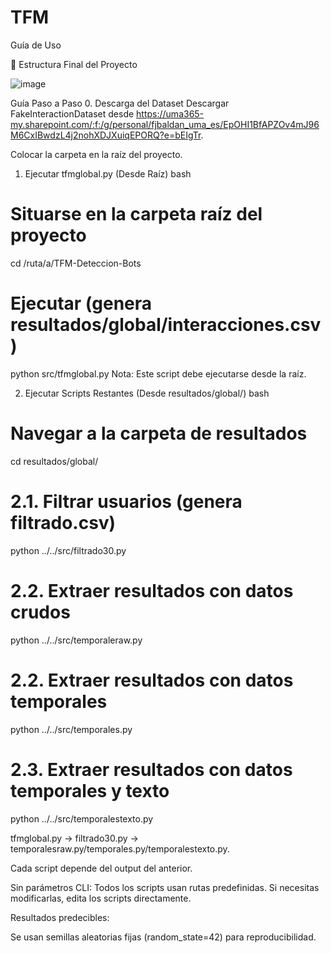 # TFM

Guía de Uso


📂 Estructura Final del Proyecto

![image](https://github.com/user-attachments/assets/abb2703c-36b3-4f22-afae-d13896ce1f0b)


Guía Paso a Paso
0. Descarga del Dataset
Descargar FakeInteractionDataset desde https://uma365-my.sharepoint.com/:f:/g/personal/fjbaldan_uma_es/EpOHI1BfAPZOv4mJ96M6CxIBwdzL4j2nohXDJXuiqEPORQ?e=bEIgTr.

Colocar la carpeta en la raíz del proyecto.

1. Ejecutar tfmglobal.py (Desde Raíz)
bash
# Situarse en la carpeta raíz del proyecto
cd /ruta/a/TFM-Deteccion-Bots

# Ejecutar (genera resultados/global/interacciones.csv)
python src/tfmglobal.py
Nota: Este script debe ejecutarse desde la raíz.

2. Ejecutar Scripts Restantes (Desde resultados/global/)
bash
# Navegar a la carpeta de resultados
cd resultados/global/

# 2.1. Filtrar usuarios (genera filtrado.csv)
python ../../src/filtrado30.py

# 2.2. Extraer resultados con datos crudos
python ../../src/temporaleraw.py

# 2.2. Extraer resultados con datos temporales
python ../../src/temporales.py

# 2.3. Extraer resultados con datos temporales y texto
python ../../src/temporalestexto.py


tfmglobal.py → filtrado30.py → temporalesraw.py/temporales.py/temporalestexto.py.

Cada script depende del output del anterior.

Sin parámetros CLI:
Todos los scripts usan rutas predefinidas. Si necesitas modificarlas, edita los scripts directamente.

Resultados predecibles:

Se usan semillas aleatorias fijas (random_state=42) para reproducibilidad.

